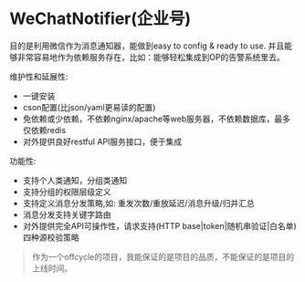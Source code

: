 # WeChatNotifier(企业号)

目的是利用微信作为消息通知器，能做到easy to config & ready to use. 并且能够非常容易地作为依赖服务存在，比如：能够轻松集成到OP的告警系统里去。

维护性和延展性:

* 一键安装
* cson配置(比json/yaml更易读的配置)
* 免依赖或少依赖，不依赖nginx/apache等web服务器，不依赖数据库，最多仅依赖redis
* 对外提供良好restful API服务接口，便于集成

功能性:

* 支持个人类通知，分组类通知
* 支持分组的权限层级定义
* 支持定义消息分发策略,如: 重发次数/重放延迟/消息升级/归并汇总
* 消息分发支持关键字路由
* 对外提供完全API可操作性，请求支持(HTTP base|token|随机串验证|白名单)四种源校验策略

> 作为一个offcycle的项目，我能保证的是项目的品质，不能保证的是项目的上线时间。